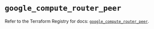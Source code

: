 # `google_compute_router_peer`

Refer to the Terraform Registry for docs: [`google_compute_router_peer`](https://registry.terraform.io/providers/hashicorp/google/6.19.0/docs/resources/compute_router_peer).
